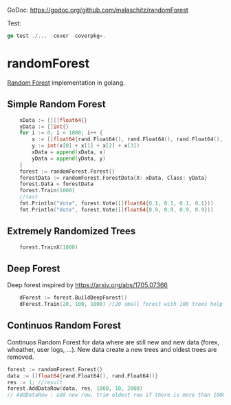 GoDoc: https://godoc.org/github.com/malaschitz/randomForest

Test: 
```go
go test ./... -cover -coverpkg=.  
```

# randomForest
[Random Forest](https://en.wikipedia.org/wiki/Random_forest) implementation in golang. 

## Simple Random Forest

```go
	xData := [][]float64{}
	yData := []int{}
	for i := 0; i < 1000; i++ {
		x := []float64{rand.Float64(), rand.Float64(), rand.Float64(), rand.Float64()}
		y := int(x[0] + x[1] + x[2] + x[3])
		xData = append(xData, x)
		yData = append(yData, y)
	}
	forest := randomForest.Forest{}
	forestData := randomForest.ForestData{X: xData, Class: yData}
	forest.Data = forestData
	forest.Train(1000)
	//test
	fmt.Println("Vote", forest.Vote([]float64{0.1, 0.1, 0.1, 0.1})) 
	fmt.Println("Vote", forest.Vote([]float64{0.9, 0.9, 0.9, 0.9}))
```

## Extremely Randomized Trees

```go
	forest.TrainX(1000)	
```

## Deep Forest

Deep forest inspired by https://arxiv.org/abs/1705.07366

```go
    dForest := forest.BuildDeepForest()
    dForest.Train(20, 100, 1000) //20 small forest with 100 trees help to build deep forest with 1000 trees
```

## Continuos Random Forest

Continuos Random Forest for data where are still new and new data (forex, wheather, user logs, ...). New data create a new trees and oldest trees are removed.

```go
forest := randomForest.Forest{}
data := []float64{rand.Float64(), rand.Float64()}
res := 1; //result
forest.AddDataRow(data, res, 1000, 10, 2000) 
// AddDataRow : add new row, trim oldest row if there is more than 1000 rows, calculate a new 10 trees, but remove oldest trees if there is more than 2000 trees.
```

